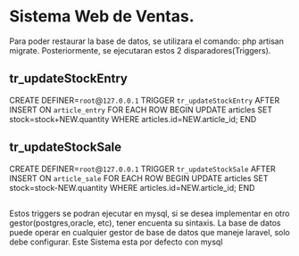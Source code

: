 Sistema Web de Ventas.
=====================

Para poder restaurar la base de datos, se utilizara el comando:
php artisan migrate. 
Posteriormente, se ejecutaran 
estos 2 disparadores(Triggers).

## tr_updateStockEntry
CREATE DEFINER=`root`@`127.0.0.1` TRIGGER `tr_updateStockEntry` AFTER INSERT ON `article_entry` FOR EACH ROW BEGIN
	UPDATE articles SET stock=stock+NEW.quantity
	WHERE articles.id=NEW.article_id;
END

## tr_updateStockSale
CREATE DEFINER=`root`@`127.0.0.1` TRIGGER `tr_updateStockSale` AFTER INSERT ON `article_sale` FOR EACH ROW BEGIN
	UPDATE articles SET stock=stock-NEW.quantity
	WHERE articles.id=NEW.article_id;
END
##

Estos triggers se podran ejecutar en mysql, si se desea implementar en 
otro gestor(postgres,oracle, etc), tener encuenta su sintaxis. La base
de datos puede operar en cualquier gestor de base de datos que maneje laravel, solo debe configurar.
Este Sistema esta por defecto con mysql
